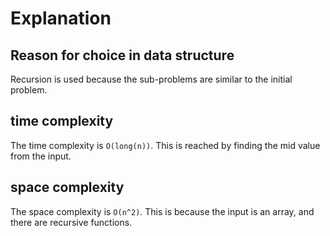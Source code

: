 # Explanation

## Reason for choice in data structure

Recursion is used because the sub-problems are similar to the initial problem.

## time complexity

The time complexity is `O(long(n))`. This is reached by finding
the mid value from the input.

## space complexity

The space complexity is `O(n^2)`. This is because the input is an array, and there are recursive functions.